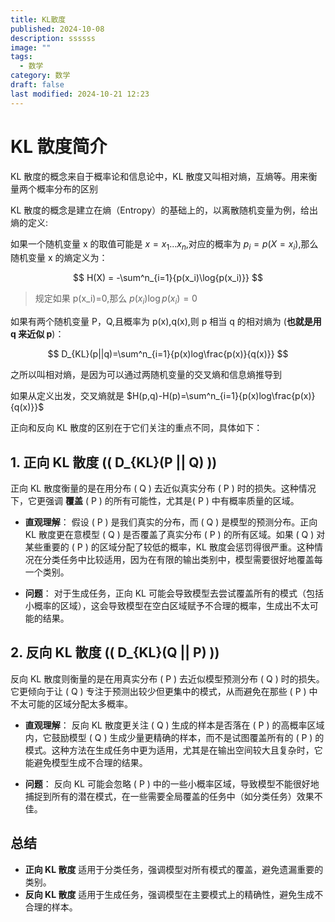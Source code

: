 ```yaml
---
title: KL散度
published: 2024-10-08
description: ssssss
image: ""
tags:
  - 数学
category: 数学
draft: false
last modified: 2024-10-21 12:23
---
```


# KL 散度简介

KL 散度的概念来自于概率论和信息论中，KL 散度又叫相对熵，互熵等。用来衡量两个概率分布的区别

KL 散度的概念是建立在熵（Entropy）的基础上的，以离散随机变量为例，给出熵的定义:

如果一个随机变量 x 的取值可能是 $x={x_1...x_n}$,对应的概率为 $p_i=p(X=x_i)$,那么随机变量 x 的熵定义为：

$$
H(X) = -\sum^n_{i=1}{p(x_i)\log{p(x_i)}}
$$

> 规定如果 p(x_i)=0,那么 $p(x_i)\log{p(x_i)}=0$

如果有两个随机变量 P，Q,且概率为 p(x),q(x),则 p 相当 q 的相对熵为 (**也就是用 q 来近似 p**)：

$$
D_{KL}(p||q)=\sum^n_{i=1}{p(x)log\frac{p(x)}{q(x)}}
$$

之所以叫相对熵，是因为可以通过两随机变量的交叉熵和信息熵推导到

如果从定义出发，交叉熵就是 $H(p,q)-H(p)=\sum^n_{i=1}{p(x)log\frac{p(x)}{q(x)}}$

正向和反向 KL 散度的区别在于它们关注的重点不同，具体如下：

## 1. **正向 KL 散度** (\( D_{KL}(P || Q) \))

正向 KL 散度衡量的是在用分布 \( Q \) 去近似真实分布 \( P \) 时的损失。这种情况下，它更强调 **覆盖** \( P \) 的所有可能性，尤其是\( P \) 中有概率质量的区域。

- **直观理解**：
  假设 \( P \) 是我们真实的分布，而 \( Q \) 是模型的预测分布。正向 KL 散度更在意模型 \( Q \) 是否覆盖了真实分布 \( P \) 的所有区域。如果 \( Q \) 对某些重要的 \( P \) 的区域分配了较低的概率，KL 散度会惩罚得很严重。这种情况在分类任务中比较适用，因为在有限的输出类别中，模型需要很好地覆盖每一个类别。

- **问题**：
  对于生成任务，正向 KL 可能会导致模型去尝试覆盖所有的模式（包括小概率的区域），这会导致模型在空白区域赋予不合理的概率，生成出不太可能的结果。

## 2. **反向 KL 散度** (\( D_{KL}(Q || P) \))

反向 KL 散度则衡量的是在用真实分布 \( P \) 去近似模型预测分布 \( Q \) 时的损失。它更倾向于让 \( Q \) 专注于预测出较少但更集中的模式，从而避免在那些 \( P \) 中不太可能的区域分配太多概率。

- **直观理解**：
  反向 KL 散度更关注 \( Q \) 生成的样本是否落在 \( P \) 的高概率区域内，它鼓励模型 \( Q \) 生成少量更精确的样本，而不是试图覆盖所有的 \( P \) 的模式。这种方法在生成任务中更为适用，尤其是在输出空间较大且复杂时，它能避免模型生成不合理的结果。

- **问题**：
  反向 KL 可能会忽略 \( P \) 中的一些小概率区域，导致模型不能很好地捕捉到所有的潜在模式，在一些需要全局覆盖的任务中（如分类任务）效果不佳。

## 总结

- **正向 KL 散度** 适用于分类任务，强调模型对所有模式的覆盖，避免遗漏重要的类别。
- **反向 KL 散度** 适用于生成任务，强调模型在主要模式上的精确性，避免生成不合理的样本。
